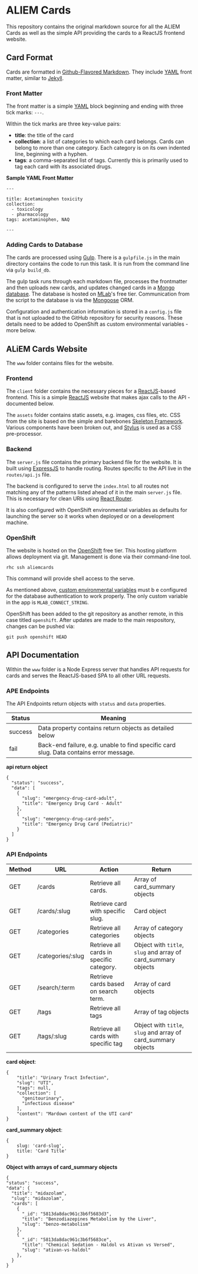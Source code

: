 # ALIEM Cards

This repository contains the original markdown source for all the ALIEM Cards as well as the simple API providing the cards to a ReactJS frontend website.

## Card Format

Cards are formatted in [Github-Flavored Markdown](https://guides.github.com/features/mastering-markdown/). They include [YAML](http://www.yaml.org) front matter, similar to [Jekyll](https://jekyllrb.com/docs/frontmatter/).

### Front Matter

The front matter is a simple [YAML](http://www.yaml.org) block beginning and ending with three tick marks: `---`.

Within the tick marks are three key-value pairs:

- **title**: the title of the card
- **collection**: a list of categories to which each card belongs. Cards can belong to more than one category. Each category is on its own indented line, beginning with a hyphen.
- **tags**: a comma-separated list of tags. Currently this is primarily used to tag each card with its associated drugs.

**Sample YAML Front Matter**

```
---

title: Acetaminophen toxicity
collection:
  - toxicology
  - pharmacology
tags: acetaminophen, NAQ

---
```

### Adding Cards to Database

The cards are processed using [Gulp](http://gulpjs.com). There is a ```gulpfile.js``` in the main directory contains the code to run this task. It is run from the command line via ```gulp build_db```.

The gulp task runs through each markdown file, processes the frontmatter and then uploads new cards, and updates changed cards in a [Mongo database](https://www.mongodb.com). The database is hosted on [MLab](https://mlab.com)'s free tier. Communication from the script to the database is via the [Mongoose](http://mongoosejs.com) ORM.

Configuration and authentication information is stored in a ```config.js``` file that is not uploaded to the GitHub repository for security reasons. These details need to be added to OpenShift as custom environmental variables - more below.


## ALiEM Cards Website

The ```www``` folder contains files for the website.

### Frontend

The ```client``` folder contains the necessary pieces for a [ReactJS](https://facebook.github.io/react/)-based frontend. This is a simple [ReactJS](https://facebook.github.io/react/) website that makes ajax calls to the API - documented below.

The ```assets``` folder contains static assets, e.g. images, css files, etc. CSS from the site is based on the simple and barebones [Skeleton Framework](https://skeleton-framework.github.io). Various components have been broken out, and [Stylus](http://stylus-lang.com) is used as a CSS pre-processor.

### Backend

The ```server.js``` file contains the primary backend file for the website. It is built using [ExpressJS](https://expressjs.com) to handle routing. Routes specific to the API live in the ```routes/api.js``` file.

The backend is configured to serve the ```index.html``` to all routes not matching any of the patterns listed ahead of it in the main ```server.js``` file. This is necessary for clean URIs using [React Router](https://github.com/reactjs/react-router-tutorial).

It is also configured with OpenShift environmental variables as defaults for launching the server so it works when deployed or on a development machine.

### OpenShift

The website is hosted on the [OpenShift](https://www.openshift.com) free tier. This hosting platform allows deployment via git. Management is done via their command-line tool.

```
rhc ssh aliemcards
```

This command will provide shell access to the serve.

As mentioned above, [custom environmental variables](https://developers.openshift.com/managing-your-applications/environment-variables.html#custom-variables) must b
e configured for the database authentication to work properly. The only custom variable in the app is ```MLAB_CONNECT_STRING```.

OpenShift has been added to the git repository as another remote, in this case titled ```openshift```. After updates are made to the main respository, changes can be pushed via:

```
git push openshift HEAD
```

## API Documentation

Within the ```www``` folder is a Node Express server that handles API requests for cards and serves the ReactJS-based SPA to all other URL requests.

### APE Endpoints

The API Endpoints return objects with ```status``` and ```data``` properties.

Status  | Meaning
--------|------------
success | Data property contains return objects as detailed below
fail    | Back-end failure, e.g. unable to find specific card slug. Data contains error message.

**api return object**

```
{
  "status": "success",
  "data": [
    {
      "slug": "emergency-drug-card-adult",
      "title": "Emergency Drug Card - Adult"
    },
    {
      "slug": "emergency-drug-card-peds",
      "title": "Emergency Drug Card (Pediatric)"
    }
  ]
}
```

### API Endpoints

Method  | URL               | Action                                    | Return
--------|-------------------|-------------------------------------------|-------
GET     | /cards            | Retrieve all cards.                       | Array of card_summary objects
GET     | /cards/:slug      | Retrieve card with specific slug.         | Card object
GET     | /categories       | Retrieve all categories                   | Array of category objects
GET     | /categories/:slug | Retrieve all cards in specific category.  | Object with `title`, `slug` and array of card_summary objects
GET     | /search/:term     | Retrieve cards based on search term.      | Array of card objects
GET     | /tags             | Retrieve all tags                         | Array of tag objects
GET     | /tags/:slug       | Retrieve all cards with specific tag      | Object with `title`, `slug` and array of card_summary objects

**card object**:
```
{
    "title": "Urinary Tract Infection",
    "slug": "UTI",
    "tags": null,
    "collection": [
      "genitourinary",
      "infectious disease"
    ],
    "content": "Mardown content of the UTI card"
}
```

**card_summary object**:
```
{
    slug: 'card-slug',
    title: 'Card Title'
}
```

**Object with arrays of card_summary objects**
```
{
"status": "success",
"data": {
  "title": "midazolam",
  "slug": "midazolam",
  "cards": [
    {
      "_id": "5813da8dac961c3b6f5683d3",
      "title": "Benzodiazepines Metabolism by the Liver",
      "slug": "benzo-metabolism"
    },
    {
      "_id": "5813da8dac961c3b6f5683ce",
      "title": "Chemical Sedation - Haldol vs Ativan vs Versed",
      "slug": "ativan-vs-haldol"
    },
  }
}
```
